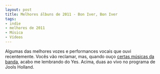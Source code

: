 ```yaml
---
layout: post
title: Melhores álbuns de 2011 - Bon Iver, Bon Iver
tags:
- indie
- melhores de 2011
- Música
- Vídeos
---
```


Algumas das melhores vozes e performances vocais que ouvi recentemente. Vocês vão reclamar, mas, quando ouço [certas músicas da banda](http://www.youtube.com/embed/jKfkQ1O4XhI&feature=related), acabo me lembrando do Yes. Acima, duas ao vivo no programa de Jools Holland.
